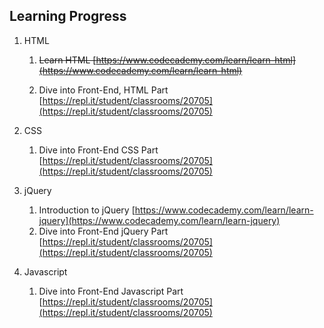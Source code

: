 ## Learning Progress

1. HTML

   1. ~~Learn HTML [https://www.codecademy.com/learn/learn-html](https://www.codecademy.com/learn/learn-html)~~

   2. Dive into Front-End, HTML Part [https://repl.it/student/classrooms/20705](https://repl.it/student/classrooms/20705)

      

2. CSS

   1. Dive into Front-End CSS Part [https://repl.it/student/classrooms/20705](https://repl.it/student/classrooms/20705)

3. jQuery

   1. Introduction to jQuery [https://www.codecademy.com/learn/learn-jquery](https://www.codecademy.com/learn/learn-jquery)
   2. Dive into Front-End jQuery Part [https://repl.it/student/classrooms/20705](https://repl.it/student/classrooms/20705)

4. Javascript

   1. Dive into Front-End Javascript Part [https://repl.it/student/classrooms/20705](https://repl.it/student/classrooms/20705)